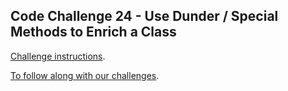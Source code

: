 ## Code Challenge 24 - Use Dunder / Special Methods to Enrich a Class

[Challenge instructions](https://pybit.es/articles/codechallenge24/).

[To follow along with our challenges](https://github.com/pybites/challenges/blob/master/INSTALL.md).

